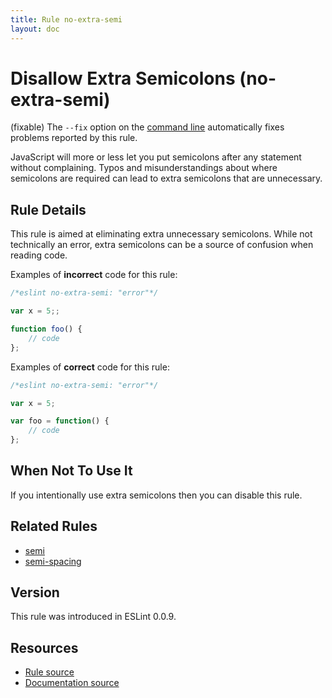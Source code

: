 ```yaml
---
title: Rule no-extra-semi
layout: doc
---
```

<!-- Note: No pull requests accepted for this file. See README.md in the root directory for details. -->

# Disallow Extra Semicolons (no-extra-semi)

(fixable) The `--fix` option on the [command line](../user-guide/command-line-interface#fix) automatically fixes problems reported by this rule.

JavaScript will more or less let you put semicolons after any statement without complaining. Typos and misunderstandings about where semicolons are required can lead to extra semicolons that are unnecessary.

## Rule Details

This rule is aimed at eliminating extra unnecessary semicolons. While not technically an error, extra semicolons can be a source of confusion when reading code.

Examples of **incorrect** code for this rule:

```js
/*eslint no-extra-semi: "error"*/

var x = 5;;

function foo() {
    // code
};

```

Examples of **correct** code for this rule:

```js
/*eslint no-extra-semi: "error"*/

var x = 5;

var foo = function() {
    // code
};

```

## When Not To Use It

If you intentionally use extra semicolons then you can disable this rule.

## Related Rules

* [semi](semi)
* [semi-spacing](semi-spacing)

## Version

This rule was introduced in ESLint 0.0.9.

## Resources

* [Rule source](https://github.com/eslint/eslint/tree/master/lib/rules/no-extra-semi.js)
* [Documentation source](https://github.com/eslint/eslint/tree/master/docs/rules/no-extra-semi.md)

